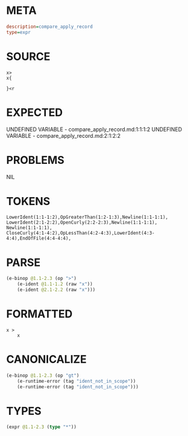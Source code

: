# META
~~~ini
description=compare_apply_record
type=expr
~~~
# SOURCE
~~~roc
x>
x{

}<r
~~~
# EXPECTED
UNDEFINED VARIABLE - compare_apply_record.md:1:1:1:2
UNDEFINED VARIABLE - compare_apply_record.md:2:1:2:2
# PROBLEMS
NIL
# TOKENS
~~~zig
LowerIdent(1:1-1:2),OpGreaterThan(1:2-1:3),Newline(1:1-1:1),
LowerIdent(2:1-2:2),OpenCurly(2:2-2:3),Newline(1:1-1:1),
Newline(1:1-1:1),
CloseCurly(4:1-4:2),OpLessThan(4:2-4:3),LowerIdent(4:3-4:4),EndOfFile(4:4-4:4),
~~~
# PARSE
~~~clojure
(e-binop @1.1-2.3 (op ">")
	(e-ident @1.1-1.2 (raw "x"))
	(e-ident @2.1-2.2 (raw "x")))
~~~
# FORMATTED
~~~roc
x >
	x
~~~
# CANONICALIZE
~~~clojure
(e-binop @1.1-2.3 (op "gt")
	(e-runtime-error (tag "ident_not_in_scope"))
	(e-runtime-error (tag "ident_not_in_scope")))
~~~
# TYPES
~~~clojure
(expr @1.1-2.3 (type "*"))
~~~
